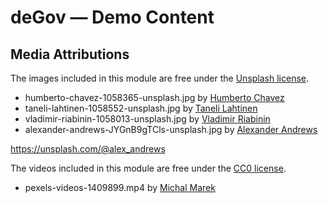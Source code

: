 # deGov — Demo Content

## Media Attributions

The images included in this module are free under the
[Unsplash license](https://unsplash.com/license).

* humberto-chavez-1058365-unsplash.jpg by
[Humberto Chavez](https://unsplash.com/@humavir)
* taneli-lahtinen-1058552-unsplash.jpg by
[Taneli Lahtinen](https://unsplash.com/@tanelah)
* vladimir-riabinin-1058013-unsplash.jpg by
[Vladimir Riabinin](https://unsplash.com/@riabinin)
* alexander-andrews-JYGnB9gTCls-unsplash.jpg by
[Alexander Andrews](https://unsplash.com/@riabinin)

https://unsplash.com/@alex_andrews

The videos included in this module are free under the
[CC0 license](https://creativecommons.org/publicdomain/zero/1.0/deed.de).

* pexels-videos-1409899.mp4 by
[Michal Marek](https://www.pexels.com/@michal-marek-439094)
